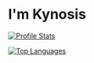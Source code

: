 # I'm Kynosis

[![Profile Stats](https://github-readme-stats.vercel.app/api?username=KielCruey&show_icons=true&theme=dark)](https://github.com/KielCruey/github-readme-stats&show_icons=true&theme=dark)

[![Top Languages](https://github-readme-stats.vercel.app/api/top-langs/?username=KielCruey&layout=compact&show_icons=true&theme=dark)](https://github.com/KielCruey/github-readme-stats&layout=compact&show_icons=true&theme=dark)
